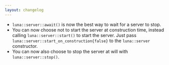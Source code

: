 ```yaml
---
layout: changelog
---
```


- `luna::server::await()` is now the best way to wait for a server to stop.
- You can now choose not to start the server at construction time, instead calling `luna::server::start()`
  to start the server. Just pass `luna::server::start_on_construction{false}` to the `luna::server` constructor.
- You can now also choose to stop the server at will with `luna::server::stop()`.